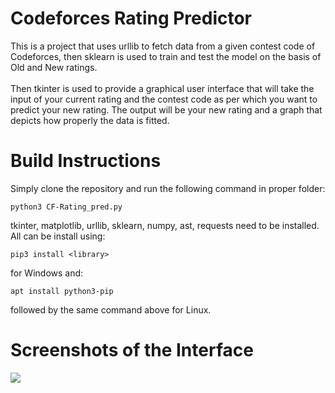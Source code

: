 <h1>Codeforces Rating Predictor</h1>

This is a project that uses urllib to fetch data from a given contest code of Codeforces, then sklearn is used to train and test the model on the basis of Old and New ratings. 
<br>
<br>
Then tkinter is used to provide a graphical user interface that will take the input of your current rating and the contest code as per which you want to predict your new rating. The output will be your new rating and a graph that depicts how properly the data is fitted.

<h1>Build Instructions</h1>
Simply clone the repository and run the following command in proper folder:

```python3 CF-Rating_pred.py```

tkinter, matplotlib, urllib, sklearn, numpy, ast, requests need to be installed.
All can be install using:

```pip3 install <library>```

for Windows and:

```apt install python3-pip```

followed by the same command above for Linux.

<h1>Screenshots of the Interface</h1>
<img src='int.jpeg'>
